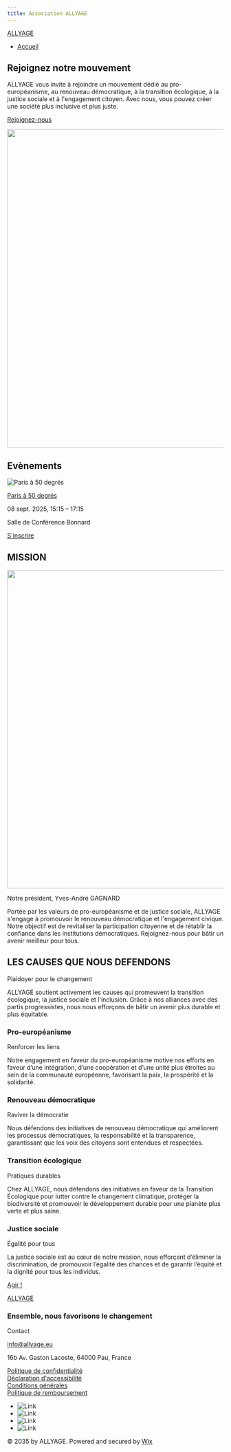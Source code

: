 ```yaml
---
title: Association ALLYAGE
---
```


[](https://029730.wixsite.com/allyage)

[ALLYAGE](https://029730.wixsite.com/allyage)

- [Accueil](https://029730.wixsite.com/allyage)


## Rejoignez notre mouvement

ALLYAGE vous invite à rejoindre un mouvement dédié au pro-européanisme, au renouveau démocratique, à la transition écologique, à la justice sociale et à l'engagement citoyen. Avec nous, vous pouvez créer une société plus inclusive et plus juste.

[Rejoignez-nous](https://029730.wixsite.com/allyage)

<img width="1055" height="741" src="https://static.wixstatic.com/media/c71914_c32ecb0f5f0f44d0831a1966f073566e~mv2.jpg/v1/fill/w_791,h_556,al_c,lg_1,q_85,enc_avif,quality_auto/c71914_c32ecb0f5f0f44d0831a1966f073566e~mv2.jpg"/>

## Evènements

![Paris à 50 degrés](:/a745d75c59244a3ba3c8c622a5ab7a12)

[Paris à 50 degrés](https://029730.wixsite.com/allyage/event-details-registration/paris-a-50-degres)

08 sept. 2025, 15:15 – 17:15

Salle de Conférence Bonnard

[S'inscrire](https://029730.wixsite.com/allyage/event-details-registration/paris-a-50-degres)

## MISSION

<img width="1055" height="741" src="https://static.wixstatic.com/media/c71914_cb9461e522944371962e6a608ddcb331~mv2.jpg/v1/crop/x_0,y_324,w_4567,h_5745/fill/w_283,h_356,al_c,q_80,usm_0.66_1.00_0.01,enc_avif,quality_auto/DSC_4531.jpg"/>

Notre président, Yves-André GAGNARD

Portée par les valeurs de pro-européanisme et de justice sociale, ALLYAGE s'engage à promouvoir le renouveau démocratique et l'engagement civique. Notre objectif est de revitaliser la participation citoyenne et de rétablir la confiance dans les institutions démocratiques. Rejoignez-nous pour bâtir un avenir meilleur pour tous.

## LES CAUSES QUE NOUS DEFENDONS

Plaidoyer pour le changement

ALLYAGE soutient activement les causes qui promeuvent la transition écologique, la justice sociale et l'inclusion. Grâce à nos alliances avec des partis progressistes, nous nous efforçons de bâtir un avenir plus durable et plus équitable.

### Pro-européanisme

Renforcer les liens

Notre engagement en faveur du pro-européanisme motive nos efforts en faveur d’une intégration, d’une coopération et d’une unité plus étroites au sein de la communauté européenne, favorisant la paix, la prospérité et la solidarité.

### Renouveau démocratique

Raviver la démocratie

Nous défendons des initiatives de renouveau démocratique qui améliorent les processus démocratiques, la responsabilité et la transparence, garantissant que les voix des citoyens sont entendues et respectées.

### Transition écologique

Pratiques durables

Chez ALLYAGE, nous défendons des initiatives en faveur de la Transition Écologique pour lutter contre le changement climatique, protéger la biodiversité et promouvoir le développement durable pour une planète plus verte et plus saine.

### Justice sociale

Égalité pour tous

La justice sociale est au cœur de notre mission, nous efforçant d’éliminer la discrimination, de promouvoir l’égalité des chances et de garantir l’équité et la dignité pour tous les individus.

[Agir !](https://029730.wixsite.com/allyage)

[ALLYAGE](https://029730.wixsite.com/allyage)

### Ensemble, nous favorisons le changement

Contact

[info@allyage.eu](mailto:info@mysite.com)

16b Av. Gaston Lacoste, 64000 Pau, France

<ins>[Politique de confidentialité  <br>Déclaration d'accessibilité  <br>Conditions générales  <br>Politique de remboursement](https://029730.wixsite.com/allyage/blank)</ins>

- ![Link](:/2f464e59f49e498eaaa95678f76aaf00)
- ![Link](:/2f464e59f49e498eaaa95678f76aaf00)
- ![Link](:/2f464e59f49e498eaaa95678f76aaf00)
- ![Link](:/2f464e59f49e498eaaa95678f76aaf00)

© 2035 by ALLYAGE. Powered and secured by [<ins>Wix</ins>](https://www.wix.com)
